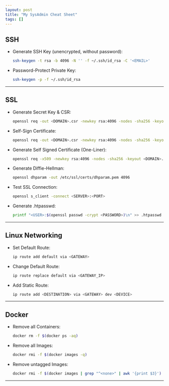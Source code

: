 ```yaml
---
layout: post
title: "My SysAdmin Cheat Sheet"
tags: []
---
```


## SSH
- Generate SSH Key (unencrypted, without password):
  ```bash
  ssh-keygen -t rsa -b 4096 -N '' -f ~/.ssh/id_rsa -C '<EMAIL>'
  ```
- Password-Protect Private Key:
  ```bash
  ssh-keygen -p -f ~/.ssh/id_rsa
  ```

---

## SSL
- Generate Secret Key & CSR:
  ```bash
  openssl req -out <DOMAIN>.csr -newkey rsa:4096 -nodes -sha256 -keyout <DOMAIN>.key -subj "/CN=<DOMAIN>"
  ```
- Self-Sign Certificate:
  ```bash
  openssl req -out <DOMAIN>.csr -newkey rsa:4096 -nodes -sha256 -keyout <DOMAIN>.key -subj "/CN=<DOMAIN>"
  ```
- Generate Self Signed Certificate (One-Liner):
  ```bash
  openssl req -x509 -newkey rsa:4096 -nodes -sha256 -keyout <DOMAIN>.key -out <DOMAIN>.pem -days 365 -subj "/CN=<DOMAIN>"
  ```
- Generate Diffie-Hellman:
  ```bash
  openssl dhparam -out /etc/ssl/certs/dhparam.pem 4096
  ```
- Test SSL Connection:
  ```bash
  openssl s_client -connect <SERVER>:<PORT>
  ```
- Generate .htpasswd:
  ```bash
  printf "<USER>:$(openssl passwd -crypt <PASSWORD>)\n" >> .htpasswd
  ```

---

## Linux Networking
- Set Default Route:
  ```bash
  ip route add default via <GATEWAY>
  ```
- Change Default Route:
  ```bash
  ip route replace default via <GATEWAY_IP>
  ```
- Add Static Route:
  ```bash
  ip route add <DESTINATION> via <GATEWAY> dev <DEVICE>
  ```

---

## Docker
- Remove all Containers:
  ```bash
  docker rm -f $(docker ps -aq)
  ```
- Remove all Images:
  ```bash
  docker rmi -f $(docker images -q)
  ```
- Remove untagged Images:
  ```bash
  docker rmi -f $(docker images | grep "^<none>" | awk '{print $3}')
  ```

---
